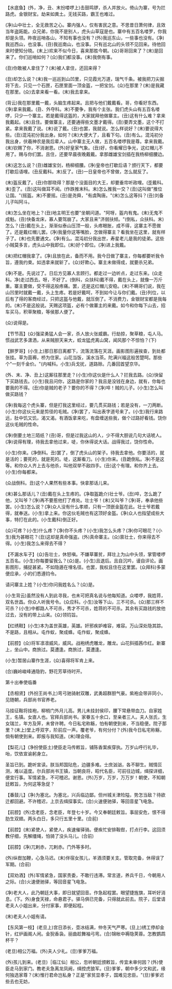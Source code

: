 <!-- { "loadSidebar": true } -->
【水底鱼】(外，净，丑、末扮喽啰上)击鼓鸣锣，杀人并放火。倚山为寨，号为拦路虎。金银财宝。劫来如粪土。无钱买路，霸王也难过。

(净)山中壮士，全无救苦之心。寨内强人，仅有害民之意。不思昔日萧何律，且效当年盗跖能。众兄弟，你我不是别人，虎头山草寇是也。寨中有五百名喽罗，你我却是头领。昨夜巡哨各山，不知有事也没有？(外)我巡东山，一些事也没有。(净)我巡西山，也没事。(丑)我巡南山，也没事。只有巡北山的头领不见回来。待他回来时便知分晓。(末上)欢来不似今日，喜来那胜今朝。(众)哥哥回来了？(末)是回来了。你们巡哨如何？(众)我们都没事。(末)我倒有事。

(丑)你敢被人拿住了？(末)被人拿住，还回来得？

(丑)却怎么说？(末)我一巡巡到山凹里，只见霞光万道，瑞气千条。被我把刀尖掘将下去，只见一个石匣，石匣里面一顶金盔，一把宝剑。(众)在那里？(末)是我藏在那里。(众)去拿来看一看。(末)我去拿来。

(背云)我在那里戴一戴，头脑生疼起来。且把与他们戴戴看。哥，你看好东西。(净)拿来我戴。(丑、外夺科。末)不要争，我有个主张。我们虎头山有五百名喽啰，只少一个寨主。若是戴得这盔的，大家就拜他做寨主。(丑)这有什么难？拿来我戴起。(末)且住。要做寨主，还要通得些文墨才戴得。(丑)要弄文墨，这个不打紧。拿来我戴了说。(末)说了戴。(丑)也罢，我就说。怎么样说好？(末)要说得大些。(丑)混沌初分我出身。如何？(末)大便大了，且看下句。(丑)有么。混沌初分我出身，伏羲神农是我后辈人。山中寨主无人做，五百名喽啰我是尊。拿来我戴。(末)钦赐了你，不消谢恩。(外)好皇家气象。(丑)好，你看耀日争光，这红帽儿不用了。赐与你们罢。且住，还要早晨夜晚戴戴。拿那雌雄宝剑插在我杨柳细腰边。

(末)这怎么说？(丑)雌雄宝剑，杨柳细腰。(净)皇帝也打歇后语？颁行天下，都要打歇后语哩。(丑反戴科。末)反了。(丑)一日皇帝也不曾做，怎么就反了。

(末)盔反戴了。(丑)你那晓得？那是个没面目的大王，却要垂帘听政哩。(歪戴科。末)歪了。(丑)这叫做耳不闻。(作跌推末科。末)怎么推我一交？(丑)这叫做"推位让国。"(摇盔。末)不要摇。(丑)是尧舜，"有虞陶唐。"(末)怎么这等抖？(丑)刘备儿子叫阿斗。

(末)怎么坐在地上？(丑)地主明王也要"坐朝问道。"阿呀，盔内有鬼。(末)无鬼不成魁。(丑)快备龙床，寡人要驾崩了。大家且来"济弱扶倾。"(倒私，众扶科。末)怎么？(丑)戴在头上，渐渐似泰山压顶一般，头疼眼胀，成不得，这寨主不愿做了。还是戴红帽儿罢。(净)我量你这等嘴脸，怎做得寨主？看我坐在这里，就有样子了。(末)也先要通文。(净)有么。混沌初分我出世，寿星老儿是我的徒弟。这些小贼莫多言，虎头山中我即位。(末)好个即位。(净)进上我戴。

(末)把红帽我拿了。(净)且放在此，备而不用。我今日做了寨主，你每都要听我令旨，遵我约束。如违拿来就斩了。(众)好欺心。寨主未做得成，就要杀兄弟。

(净)不是。先说过了。日后方见寡人言顾行。都走过一边听点，走过东来。(众走科。净)走过西去。呀，不好了。(倒科，众扶科)戴不得，戴在头上，就像一万斤重。寨主要做，受不得这般疼痛。罢，还是这红帽儿安稳。(末)不瞒哥们说，我在山凹里时就戴一戴，头上生疼。若是好戴呵，不到如今让与你们戴。(丑)列位，以后有了得的客商经过，只把这盔与他戴，就压倒了。不消费力，金银财宝都是我每的。(末)不是这般说。天赐这项盔，必有个做寨主的来戴。如今和你每下山去，招车买马，积草聚粮，等侯那人便了。

(众)说得是。

【节节高】(众)强梁勇猛人会一家，杀人放火张威霸。行劫掠，聚草粮，屯人马。惯战武艺多潇洒，从来贼胆天来大，蛟龙猛虎离山窝，闻风那个不惊怕？(下)

【醉罗哥】(小生上)那日那日离都下，流落流落在天涯。画影图形遍挨查，到处都张挂。草为茵褥，桥为住家。山花当饭，溪水当茶。陀满兴福这般苦楚呵。那些个"一刻千金价。"(内喊科。小生)兵戈扰，道路赊。几番回首望京华。

(外、末、净、丑上)这厮往那里走？(小生)你这伙是什么人？拦我去路。(众)快留下买路钱去。(小生)我且问你，这路是你家的？我且是没钱在身边，就有，你每也要我的不得。(丑)你是贼的老子？要你的不得？(净)啐！贼的儿子。(小生)怎么叫做买路钱？

(净)我每这个虎头寨，但是打我这里经过，要几贯买路钱；若是没有，一刀两断。(小生)你这伙元来是剪径的毛贼。(净)罢了，叫出表字道号来了。(小生)我行来路远，肚中饥又饥，渴又渴。有酒饭拿来吃，有盘缠送些我，做个过路好看钱。饶你这伙毛贼的性命。

(净)倒要土地三陌纸？(丑)哥，但是过我这山的人，少不得大胆说几句大话唬人。(净)说得有理，待我去拿他过来，唗，你休得说大话。战得我过，饶你性命。

(小生)你来。(净倒科。丑)罢了，倒了虎头山的架子。待我去拿他。你要活的，就是活的；要死的，就是死的。唗，这厮看刀。(小生)你来。(丑跪倒私。净)不是这等。和你众人齐上去与他杀，叫他双举不敌四手。(丑)这个有理。和你齐上去。(小生)你每都来。

(众战倒科。丑)这个人果然有些本事。快拿那话儿来。

(末)甚么那话儿？(丑)戴在头上生疼的。(净取盔跪介)壮士爷。(丑)啐，怎么跪了他，又叫爷？(净)再不要惹他打了疼处。壮士爷！(末)又叫爷？(净)哥，奉承他些罢。(小生)怎么说？(净)众人没有什么孝顺，只有一顶嵌金盔在此。壮士爷若戴得，就奉送。(小生)拿上来。你这伙毛贼也有这顶好金盔。(净)众人也指望成些大事，特打在此的。(小生戴科)倒正好。

(众)可疼？(小生)什么疼？(净)你不头疼？(小生)我怎么头疼？(净)你可眼花？(小生)我为甚眼花？(丑)这却是真命强盗。(外)真命寨主。(众)禀壮士，你来得去不得。(小生)我怎么来得去不得？

【不漏水车子】(众)告壮士，休怒嗔。不嫌草寨贫，拜壮上为山中头领，掌管喽啰五百名。(小生)你每要留我么？(众)是。(小生)且退后。且自沉吟，谩自评论。画影图形，捕捉甚紧。不如隐遁在埋名径。也罢，我权且住在这里罢。(众拜科)多蒙便应承，小的们悉遵钧令。

请问寨主上姓？(小生)你问我姓名么？(众)是。

(小生背云)虽然没有人到此寻我，也未可把真名说与他每知道。众喽啰，我姓蒋，双名世昌。你众人听我号令。(众应科。小生)汝等下山，三不可杀。(众)那三样不可杀？(小生)中都路人不可杀，秀才不可杀，姓蒋的不可杀。其余有买路钱的放他过去，没有的带上山来。(众)领钧旨。

【红绣鞋】(小生)本为盖世英雄，英雄。奸邪疾妒难容，难容。万山深处隐其踪。不是路，且相从。屯作蚁，聚成蜂。屯作蚁，聚成蜂。

【前腔】(众)将军凛凛威风，威风。战袍绣虎雕龙，雕龙。山花斜插茜巾红。新寨上，坐山中。商旅过。莫遭逢。商旅过，莫遭逢。

(小生)暂居山寨作生涯，(众)喜得将军肯上来。

(合)巍岭峻峰通隐豹，野花芳草待时开。


第十出奉使临番

【丞相贤】(外扮王尚书上)弯弓驰骑射双雕，武勇超群胆气豪。紫袍会带非同小，见随朝，兵部尚书官养老。

马挂征鞍将挂袍，柳梢门外月儿高。男儿未挂封侯印，腰下常悬带血刀。自家姓王，名镇。女直人也。官拜兵部尚书。家眷五十余口，至亲者三人。夫人张氏，生女瑞兰，年方及笄，未曾许聘。今日私宅称觞，怕有朝使到来，不当稳便。院子那里？(末上)堂上呼双字，阶前应一声。覆老爷，有何分付？(外)我今日私宅称觞，倘有朝使到来。即报与我知道。(末)理会得。

【梨花儿】(净扮使臣土)使臣走马传敕旨，铺陈香案疾穿执。万岁山呼行礼毕，咍，饮依宣谕躬身立。

圣旨已到。跪听宣读。朕当邦国阽危，边疆多难。士庶汹汹，各不聊生。贼情叵测，难以遥度。尔兵部尚书王镇，当朝良将，昭代名臣，可前往边城，缉探详细，便宜行事。军情紧急，不可稽迟。谢恩。(外)万岁，万岁，万万岁！朝使，不知朝廷敕旨，为何这等急促？

【番鼓儿】(净)为塞北。为塞北，兴兵临边鄙。但州城关津险隘，势怎当敌？待欲迁都回避。不许稽迟，上京去缉探事实。(合)火速便驰驿，等回音星飞电急。

【前腔】(外)念老臣，念老臣，年登七十岁。今又奉朝廷敕旨。事屈安危，恨不得肋生双翅。两头白日，多只行五里十里。(合前)

【前腔】(末)紧使人，紧使人，疾速催驿骑。便疾忙安排鞍辔，打点行李。这回须教仔细，先解缰绳，怕骑了没头马儿。(合前)

【前腔】(净)兀剌赤，兀剌赤。门外等多时。

(外)纵辔加鞭，心急马迟。(末)伴宿女孩儿，羊酒须要关支。管取完备，休得误了军期。(合前)

【双劝酒】(外)军情紧急，国家责委，不敢行违滞。常言道，养兵千日，今朝用人之际。(合)火速便驰驿，等回音星飞电急。

(净)老大人，此乃朝廷大事，即日就望回音。作急起程罢。眼望捷旌旗，耳听好消息。(下。外)身食天禄，命悬君子。驿马俱已完备，只得就此前去。院子，后堂请老夫人小姐出来，分付家事，即便起程。

(末)老夫人小姐有请。

【东风第一枝】(老旦上)宫日添长，壶冰结满，仲冬天气严寒。(旦上)绣工停却金针，红炉画阁人闲。金猊香袅。丽曲趁舞袖弓弯。(合)锦帐中褥隐荚蓉。怎教鹦鹉杯干？

(老旦)相公万福。(外)夫人少礼。(旦)爹爹万福。

(外)孩儿到来。(老旦)［临江仙］相公，忽听朝廷颁敕旨，传宜未审何因？(外)使臣走马到家门。教老夫急离龙凤阙，缉控虎狼军。(旦)爹爹，朝中多少文和武，缘何独选家尊？(末)惟行君命岂私身？正是"家贫显孝子，国难见忠臣。"(旦)爹爹迟些去也无妨，

